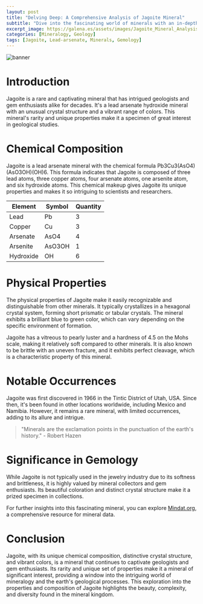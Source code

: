 ```yaml
---
layout: post
title: "Delving Deep: A Comprehensive Analysis of Jagoite Mineral"
subtitle: "Dive into the fascinating world of minerals with an in-depth exploration of the unique properties and chemical composition of Jagoite."
excerpt_image: https://galena.es/assets/images/Jagoite_Mineral_Analysis.png
categories: [Mineralogy, Geology]
tags: [Jagoite, Lead-arsenate, Minerals, Gemology]
---
```


![banner](https://galena.es/assets/images/Jagoite_Mineral_Analysis.png "Close-up image of Jagoite mineral specimen, showcasing its distinct crystalline structure and vibrant colors, accompanied by a detailed chart illustrating its chemical composition and properties, ideal for geology enthusiasts and educators.")

# Introduction

Jagoite is a rare and captivating mineral that has intrigued geologists and gem enthusiasts alike for decades. It's a lead arsenate hydroxide mineral with an unusual crystal structure and a vibrant range of colors. This mineral's rarity and unique properties make it a specimen of great interest in geological studies.

# Chemical Composition

Jagoite is a lead arsenate mineral with the chemical formula Pb3Cu3(AsO4)(AsO3OH)(OH)6. This formula indicates that Jagoite is composed of three lead atoms, three copper atoms, four arsenate atoms, one arsenite atom, and six hydroxide atoms. This chemical makeup gives Jagoite its unique properties and makes it so intriguing to scientists and researchers.


| Element | Symbol | Quantity |
|---------|--------|----------|
| Lead    | Pb     | 3        |
| Copper  | Cu     | 3        |
| Arsenate| AsO4   | 4        |
| Arsenite| AsO3OH | 1        |
| Hydroxide| OH    | 6        |


# Physical Properties

The physical properties of Jagoite make it easily recognizable and distinguishable from other minerals. It typically crystallizes in a hexagonal crystal system, forming short prismatic or tabular crystals. The mineral exhibits a brilliant blue to green color, which can vary depending on the specific environment of formation. 

Jagoite has a vitreous to pearly luster and a hardness of 4.5 on the Mohs scale, making it relatively soft compared to other minerals. It is also known to be brittle with an uneven fracture, and it exhibits perfect cleavage, which is a characteristic property of this mineral.

# Notable Occurrences

Jagoite was first discovered in 1966 in the Tintic District of Utah, USA. Since then, it's been found in other locations worldwide, including Mexico and Namibia. However, it remains a rare mineral, with limited occurrences, adding to its allure and intrigue.

> "Minerals are the exclamation points in the punctuation of the earth's history." - Robert Hazen

# Significance in Gemology

While Jagoite is not typically used in the jewelry industry due to its softness and brittleness, it is highly valued by mineral collectors and gem enthusiasts. Its beautiful coloration and distinct crystal structure make it a prized specimen in collections.

For further insights into this fascinating mineral, you can explore [Mindat.org](https://www.mindat.org/min-2044.html), a comprehensive resource for mineral data.

# Conclusion

Jagoite, with its unique chemical composition, distinctive crystal structure, and vibrant colors, is a mineral that continues to captivate geologists and gem enthusiasts. Its rarity and unique set of properties make it a mineral of significant interest, providing a window into the intriguing world of mineralogy and the earth's geological processes. This exploration into the properties and composition of Jagoite highlights the beauty, complexity, and diversity found in the mineral kingdom.